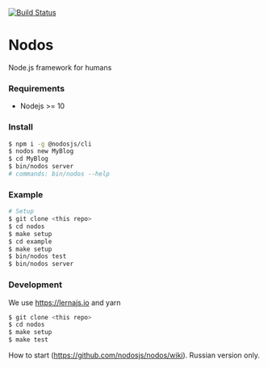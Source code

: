 [![Build Status](https://travis-ci.com/nodosjs/nodos.svg?branch=master)](https://travis-ci.com/nodosjs/nodos)

# Nodos

Node.js framework for humans

### Requirements

* Nodejs >= 10

### Install

```sh
$ npm i -g @nodosjs/cli
$ nodos new MyBlog
$ cd MyBlog
$ bin/nodos server
# commands: bin/nodos --help
```

### Example

```sh
# Setup
$ git clone <this repo>
$ cd nodos
$ make setup
$ cd example
$ make setup
$ bin/nodos test
$ bin/nodos server
```

### Development

We use https://lernajs.io and yarn

```sh
$ git clone <this repo>
$ cd nodos
$ make setup
$ make test
```

How to start (https://github.com/nodosjs/nodos/wiki). Russian version only.
